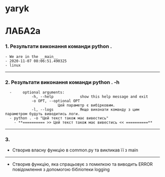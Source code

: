 # yaryk
# ЛАБА2a
### 1. Результати виконання команди **python .**
    - We are in the __main__
    - 2020-11-07 08:06:51.490325
    - linux
---    
### 2. Результати виконання команди **python . -h**
      -     optional arguments:  
                -h, --help            show this help message and exit
                -o OPT, --optional OPT
                            Цей параметр є вибірковим.
                -l, --logs            Якщо виконати команду з цим параметром будуть виводитись логи.
      - python . -o "Цей текст також має вивестись" 
        - **========== >> Цей текст також має вивестись << ==========**
---
### 3.
- Створив власну функцію в common.py та викликав її з main
---
- Створив функцію, яка спрацьовує з помилкою та виводить ERROR повідомлення з допомогою бібліотеки logging
